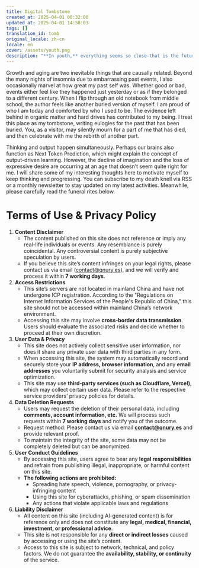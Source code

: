 ```yaml
---
title: Digital Tombstone
created_at: 2025-04-01 00:32:00
updated_at: 2025-04-01 14:58:03
tags: []
translation_id: tomb
original_locale: zh-cn
locale: en
cover: /assets/youth.png
description: "**In youth,** everything seems so close—that is the future. In old age, everything seems so distant—that is the past."
---
```


Growth and aging are two inevitable things that are causally related. Beyond the many nights of insomnia due to embarrassing past events, I also occasionally marvel at how great my past self was. Whether good or bad, events either feel like they happened just yesterday or as if they belonged to a different century. When I flip through an old notebook from middle school, the author feels like another buried version of myself. I am proud of who I am today and comforted by who I used to be. The evidence left behind in organic matter and hard drives has contributed to my being. I treat this place as my tombstone, writing eulogies for the past that has been buried. You, as a visitor, may silently mourn for a part of me that has died, and then celebrate with me the rebirth of another part.

Thinking and output happen simultaneously. Perhaps our brains also function as Next Token Prediction, which might explain the concept of output-driven learning. However, the decline of imagination and the loss of expressive desire are occurring at an age that doesn’t seem quite right for me. I will share some of my interesting thoughts here to motivate myself to keep thinking and progressing. You can subscribe to my death knell via RSS or a monthly newsletter to stay updated on my latest activities. Meanwhile, please carefully read the funeral rites below.

# Terms of Use & Privacy Policy

<a id="terms"></a>

1. **Content Disclaimer**
    - The content published on this site does not reference or imply any real-life individuals or events. Any resemblance is purely coincidental. Any controversial content is purely subjective speculation by users.
    - If you believe this site’s content infringes on your legal rights, please contact us via email ([contact@qnury.es](mailto:contact@qnury.es)), and we will verify and process it within **7 working days**.
2. **Access Restrictions**
    - This site’s servers are not located in mainland China and have not undergone ICP registration. According to the "Regulations on Internet Information Services of the People's Republic of China," this site should not be accessed within mainland China’s network environment.
    - Accessing this site may involve **cross-border data transmission**. Users should evaluate the associated risks and decide whether to proceed at their own discretion.
3. **User Data & Privacy**
    - This site does not actively collect sensitive user information, nor does it share any private user data with third parties in any form.
    - When accessing this site, the system may automatically record and securely store your **IP address, browser information**, and any **email addresses** you voluntarily submit for security analysis and service optimization.
    - This site may use **third-party services (such as Cloudflare, Vercel)**, which may collect certain user data. Please refer to the respective service providers’ privacy policies for details.
4. **Data Deletion Requests**
    - Users may request the deletion of their personal data, including **comments, account information, etc.** We will process such requests within **7 working days** and notify you of the outcome.
    - Request method: Please contact us via email **[contact@qnury.es](mailto:contact@qnury.es)** and provide relevant proof.
    - To maintain the integrity of the site, some data may not be completely deleted but can be anonymized.
5. **User Conduct Guidelines**
    - By accessing this site, users agree to bear any **legal responsibilities** and refrain from publishing illegal, inappropriate, or harmful content on this site.
    - **The following actions are prohibited:**
        - Spreading hate speech, violence, pornography, or privacy-infringing content
        - Using this site for cyberattacks, phishing, or spam dissemination
        - Any actions that violate applicable laws and regulations
6. **Liability Disclaimer**
    - All content on this site (including AI-generated content) is for reference only and does not constitute any **legal, medical, financial, investment, or professional advice**.
    - This site is not responsible for any **direct or indirect losses** caused by accessing or using the site’s content.
    - Access to this site is subject to network, technical, and policy factors. We do not guarantee the **availability, stability, or continuity** of the service.
